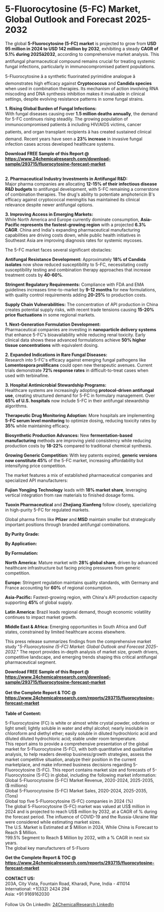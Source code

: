 <h1>5-Fluorocytosine (5-FC) Market, Global Outlook and Forecast 2025-2032</h1><p>The global <strong>5-Fluorocytosine (5-FC) market</strong> is projected to grow from <strong>USD 95 million in 2024 to USD 142 million by 2032</strong>, exhibiting a steady <strong>CAGR of 5.1% during 2025â2032</strong>, according to comprehensive market analysis. This antifungal pharmaceutical compound remains crucial for treating systemic fungal infections, particularly in immunocompromised patient populations.</p><p>5-Fluorocytosine â a synthetic fluorinated pyrimidine analogue â demonstrates high efficacy against <strong>Cryptococcus</strong> and <strong>Candida species</strong> when used in combination therapies. Its mechanism of action involving RNA miscoding and DNA synthesis inhibition makes it invaluable in clinical settings, despite evolving resistance patterns in some fungal strains.</p><p><strong>1. Rising Global Burden of Fungal Infections:</strong><br>
With fungal diseases causing over <strong>1.5 million deaths annually</strong>, the demand for 5-FC continues rising steadily. The growing population of immunocompromised patients â including HIV/AIDS victims, cancer patients, and organ transplant recipients â has created sustained clinical demand. Recent years have seen a <strong>23% increase</strong> in invasive fungal infection cases across developed healthcare systems.</p><div><b>Download FREE Sample of this Report @ 
            <a href="https://www.24chemicalresearch.com/download-sample/293715/fluorocytosine-forecast-market">
            https://www.24chemicalresearch.com/download-sample/293715/fluorocytosine-forecast-market</a></b></div><br><p><strong>2. Pharmaceutical Industry Investments in Antifungal R&amp;D:</strong><br>
Major pharma companies are allocating <strong>12-15% of their infectious disease R&amp;D budgets</strong> to antifungal development, with 5-FC remaining a cornerstone of combination therapies. The drug's ability to potentiate amphotericin B's efficacy against cryptococcal meningitis has maintained its clinical relevance despite newer antifungal options.</p><p><strong>3. Improving Access in Emerging Markets:</strong><br>
While North America and Europe currently dominate consumption, <strong>Asia-Pacific represents the fastest-growing region</strong> with a projected <strong>6.3% CAGR</strong>. China and India's expanding pharmaceutical manufacturing capabilities are driving costs down, while public health initiatives in Southeast Asia are improving diagnosis rates for systemic mycoses.</p><p>The 5-FC market faces several significant obstacles:</p><p><strong>Antifungal Resistance Development:</strong> Approximately <strong>18% of Candida isolates</strong> now show reduced susceptibility to 5-FC, necessitating costly susceptibility testing and combination therapy approaches that increase treatment costs by <strong>40-60%</strong>.</p><p><strong>Stringent Regulatory Requirements:</strong> Compliance with FDA and EMA guidelines increases time-to-market by <strong>9-12 months</strong> for new formulations, with quality control requirements adding <strong>20-25%</strong> to production costs.</p><p><strong>Supply Chain Vulnerabilities:</strong> The concentration of API production in China creates potential supply risks, with recent trade tensions causing <strong>15-20% price fluctuations</strong> in some regional markets.</p><p><strong>1. Next-Generation Formulation Development:</strong><br>
Pharmaceutical companies are investing in <strong>nanoparticle delivery systems</strong> that enhance 5-FC's bioavailability while reducing renal toxicity. Early clinical data shows these advanced formulations achieve <strong>50% higher tissue concentrations</strong> with equivalent dosing.</p><p><strong>2. Expanded Indications in Rare Fungal Diseases:</strong><br>
Research into 5-FC's efficacy against emerging fungal pathogens like <strong>Lomentospora prolificans</strong> could open new therapeutic avenues. Current trials demonstrate <strong>72% response rates</strong> in difficult-to-treat cases when used with terbinafine.</p><p><strong>3. Hospital Antimicrobial Stewardship Programs:</strong><br>
Healthcare systems are increasingly adopting <strong>protocol-driven antifungal use</strong>, creating structured demand for 5-FC in formulary management. Over <strong>65% of U.S. hospitals</strong> now include 5-FC in their antifungal stewardship algorithms.</p><p><strong>Therapeutic Drug Monitoring Adoption:</strong> More hospitals are implementing <strong>5-FC serum level monitoring</strong> to optimize dosing, reducing toxicity rates by <strong>35%</strong> while maintaining efficacy.</p><p><strong>Biosynthetic Production Advances:</strong> New <strong>fermentation-based manufacturing</strong> methods are improving yield consistency while reducing production costs by <strong>18-22%</strong> compared to traditional chemical synthesis.</p><p><strong>Growing Generic Competition:</strong> With key patents expired, <strong>generic versions now constitute 45%</strong> of the 5-FC market, increasing affordability but intensifying price competition.</p><p>The market features a mix of established pharmaceutical companies and specialized API manufacturers:</p><p><strong>Fujian Yongjing Technology</strong> leads with <strong>18% market share</strong>, leveraging vertical integration from raw materials to finished dosage forms.</p><p><strong>Tuoxin Pharmaceutical</strong> and <strong>Zhejiang Xianfeng</strong> follow closely, specializing in high-purity 5-FC for regulated markets.</p><p>Global pharma firms like <strong>Pfizer</strong> and <strong>MSD</strong> maintain smaller but strategically important positions through branded antifungal combinations.</p><p><strong>By Purity Grade:</strong>
		</p><p><strong>By Application:</strong>
		</p><p><strong>By Formulation:</strong>
		</p><p><strong>North America:</strong> Mature market with <strong>28% global share</strong>, driven by advanced healthcare infrastructure but facing pricing pressures from generic competition.</p><p><strong>Europe:</strong> Stringent regulation maintains quality standards, with Germany and France accounting for <strong>60%</strong> of regional consumption.</p><p><strong>Asia-Pacific:</strong> Fastest-growing region, with China's API production capacity supporting <strong>45%</strong> of global supply.</p><p><strong>Latin America:</strong> Brazil leads regional demand, though economic volatility continues to impact market growth.</p><p><strong>Middle East &amp; Africa:</strong> Emerging opportunities in South Africa and Gulf states, constrained by limited healthcare access elsewhere.</p><p>This press release summarizes findings from the comprehensive market study "<em>5-Fluorocytosine (5-FC) Market: Global Outlook and Forecast 2025-2032</em>." The report provides in-depth analysis of market size, growth drivers, competitive landscape, and emerging trends shaping this critical antifungal pharmaceutical segment.</p><div><b>Download FREE Sample of this Report @ 
            <a href="https://www.24chemicalresearch.com/download-sample/293715/fluorocytosine-forecast-market">
            https://www.24chemicalresearch.com/download-sample/293715/fluorocytosine-forecast-market</a></b></div><br><div><b>Get the Complete Report & TOC @ 
            <a href="https://www.24chemicalresearch.com/reports/293715/fluorocytosine-forecast-market">
            https://www.24chemicalresearch.com/reports/293715/fluorocytosine-forecast-market</a></b></div><br>
            <b>Table of Content:</b><p>5-Fluorocytosine (FC) is white or almost white crystal powder, odorless or light smell; lightly soluble in water and ethyl alcohol; nearly insoluble in chloroform and diethyl ether; easily soluble in diluted hydrochloric acid and diluted diluted hydrochloric acid; stable under room temperature.<br />
This report aims to provide a comprehensive presentation of the global market for 5-Fluorocytosine (5-FC), with both quantitative and qualitative analysis, to help readers develop business/growth strategies, assess the market competitive situation, analyze their position in the current marketplace, and make informed business decisions regarding 5-Fluorocytosine (5-FC). This report contains market size and forecasts of 5-Fluorocytosine (5-FC) in global, including the following market information:<br />
Global 5-Fluorocytosine (5-FC) Market Revenue, 2020-2024, 2025-2035, ($ millions)<br />
Global 5-Fluorocytosine (5-FC) Market Sales, 2020-2024, 2025-2035, (Tons)<br />
Global top five 5-Fluorocytosine (5-FC) companies in 2024 (%)<br />
The global 5-Fluorocytosine (5-FC) market was valued at US$ million in 2024 and is projected to reach US$ million by 2032, at a CAGR of % during the forecast period. The influence of COVID-19 and the Russia-Ukraine War were considered while estimating market sizes.<br />
The U.S. Market is Estimated at $ Million in 2024, While China is Forecast to Reach $ Million.<br />
?99.5% Segment to Reach $ Million by 2032, with a % CAGR in next six years.<br />
The global key manufacturers of 5-Fluoro</p><div><b>Get the Complete Report & TOC @ 
            <a href="https://www.24chemicalresearch.com/reports/293715/fluorocytosine-forecast-market">
            https://www.24chemicalresearch.com/reports/293715/fluorocytosine-forecast-market</a></b></div><br><b>CONTACT US:</b><br>
            203A, City Vista, Fountain Road, Kharadi, Pune, India - 411014<br>
            International: +1(332) 2424 294<br>
            Asia: +91 9169162030 <br><br>
            Follow Us On LinkedIn: <a href="https://www.linkedin.com/company/24chemicalresearch/">24ChemicalResearch LinkedIn</a>